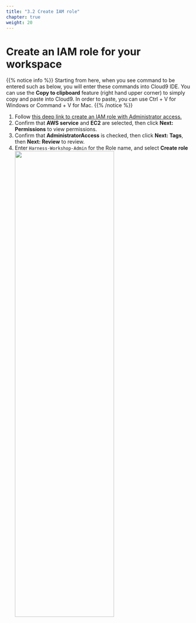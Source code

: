 ```yaml
---
title: "3.2 Create IAM role"
chapter: true
weight: 20
---
```


# Create an IAM role for your workspace

{{% notice info %}}
Starting from here, when you see command to be entered such as below, you will enter these commands into Cloud9 IDE. You can use the **Copy to clipboard** feature (right hand upper corner) to simply copy and paste into Cloud9. In order to paste, you can use Ctrl + V for Windows or Command + V for Mac.
{{% /notice %}}

1. Follow [this deep link to create an IAM role with Administrator access.](https://console.aws.amazon.com/iam/home#/roles$new?step=review&commonUseCase=EC2%2BEC2&selectedUseCase=EC2&policies=arn:aws:iam::aws:policy%2FAdministratorAccess)
2. Confirm that **AWS service** and **EC2** are selected, then click **Next: Permissions** to view permissions.
3. Confirm that **AdministratorAccess** is checked, then click **Next: Tags**, then **Next: Review** to review.
4. Enter `Harness-Workshop-Admin` for the Role name, and select **Create role**
   <img src=/images/20_prerequisites/iamRole.gif width="75%" height="57%">